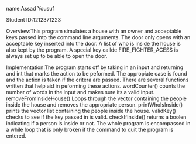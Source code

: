 name:Assad Yousuf

Student ID:1212371223

Overview:This program simulates a house with an owner and acceptable keys passed into the command line arguments. The door only opens with an acceptable key inserted into the door. A list of who is inside the house is also kept by the program. A special key callde FIRE_FIGHTER_ACESS is always set up to be able to open the door.  

Implementation:The program starts off by taking in an input and returning and int that marks the action to be peformed. The appropiate case is found and the action is taken if the critera are passed. There are several functions written that help aid in peforming these actions. wordCounter() counts the number of words in the input and makes sure its a valid input. removeFromInsideHouse() Loops through the vector containing the people inside the house and removes the appropriate person. printWhoIsInside() prints the vector list containing the people inside the house. validKey() checks to see if the key passed in is valid. checkIfInside() returns a boolen indicating if a person is inside or not. The whole program is encompassed in a while loop that is only broken if the command to quit the program is entered.
